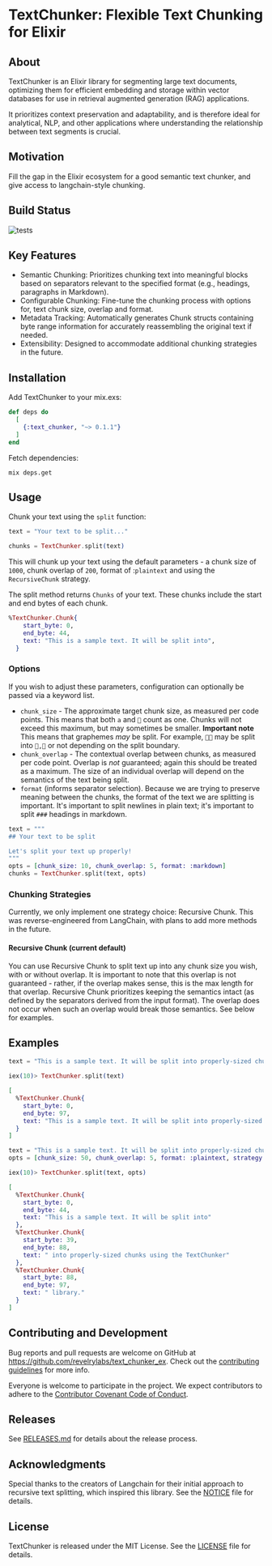 # TextChunker: Flexible Text Chunking for Elixir

## About
TextChunker is an Elixir library for segmenting large text documents, optimizing them for efficient embedding and storage within vector databases for use in retrieval augmented generation (RAG) applications.

It prioritizes context preservation and adaptability, and is therefore ideal for analytical, NLP, and other applications where understanding the relationship between text segments is crucial.

## Motivation

Fill the gap in the Elixir ecosystem for a good semantic text chunker, and give access to langchain-style chunking.

## Build Status

![tests](https://github.com/revelrylabs/text_chunker_ex/actions/workflows/test.yml/badge.svg)

## Key Features

- Semantic Chunking: Prioritizes chunking text into meaningful blocks based on separators relevant to the specified format (e.g., headings, paragraphs in Markdown).
- Configurable Chunking: Fine-tune the chunking process with options for, text chunk size, overlap and format.
- Metadata Tracking: Automatically generates Chunk structs containing byte range information for accurately reassembling the original text if needed.
- Extensibility: Designed to accommodate additional chunking strategies in the future.


## Installation

Add TextChunker to your mix.exs:

```elixir
def deps do
  [
    {:text_chunker, "~> 0.1.1"}
  ]
end
```

Fetch dependencies:

```
mix deps.get
```

## Usage

Chunk your text using the `split` function:

```elixir
text = "Your text to be split..."

chunks = TextChunker.split(text)
```

This will chunk up your text using the default parameters - a chunk size of `1000`, chunk overlap of `200`, format of :`plaintext` and using the `RecursiveChunk` strategy.

The split method returns `Chunks` of your text. These chunks include the start and end bytes of each chunk.

```elixir
%TextChunker.Chunk{
    start_byte: 0,
    end_byte: 44,
    text: "This is a sample text. It will be split into",
  }
```

### Options

If you wish to adjust these parameters, configuration can optionally be passed via a keyword list. 

  - `chunk_size` -  The approximate target chunk size, as measured per code points. This means that both `a` and `👻` count as one. Chunks will not exceed this maximum, but may sometimes be smaller. **Important note** This means that graphemes *may* be split. For example, `👩‍🚒` may be split into `👩,🚒` or not depending on the split boundary.
  - `chunk_overlap` - The contextual overlap between chunks, as measured per code point. Overlap is *not* guaranteed; again this should be treated as a maximum. The size of an individual overlap will depend on the semantics of the text being split.
  - `format` (informs separator selection). Because we are trying to preserve meaning between the chunks, the format of the text we are splitting is important. It's important to split newlines in plain text; it's important to split `###` headings in markdown.

```elixir
text = """
## Your text to be split

Let's split your text up properly!
"""
opts = [chunk_size: 10, chunk_overlap: 5, format: :markdown]
chunks = TextChunker.split(text, opts)
```

### Chunking Strategies

Currently, we only implement one strategy choice: Recursive Chunk. This was reverse-engineered from LangChain, with plans to add more methods in the future. 

#### Recursive Chunk (current default)

You can use Recursive Chunk to split text up into any chunk size you wish, with or without overlap. It is important to note that this overlap is not guaranteed - rather, if the overlap makes sense, this is the max length for that overlap. Recursive Chunk prioritizes keeping the semantics intact (as defined by the separators derived from the input format). The overlap does not occur when such an overlap would break those semantics. See below for examples.

## Examples

```elixir
text = "This is a sample text. It will be split into properly-sized chunks using the TextChunker library."

iex(10)> TextChunker.split(text)

[
  %TextChunker.Chunk{
    start_byte: 0,
    end_byte: 97,
    text: "This is a sample text. It will be split into properly-sized chunks using the TextChunker library."
  }
]

text = "This is a sample text. It will be split into properly-sized chunks using the TextChunker library."
opts = [chunk_size: 50, chunk_overlap: 5, format: :plaintext, strategy: &TextChunker.Strategies.RecursiveChunk.split/2]

iex(10)> TextChunker.split(text, opts)

[
  %TextChunker.Chunk{
    start_byte: 0,
    end_byte: 44,
    text: "This is a sample text. It will be split into"
  },
  %TextChunker.Chunk{
    start_byte: 39,
    end_byte: 88,
    text: " into properly-sized chunks using the TextChunker"
  },
  %TextChunker.Chunk{
    start_byte: 88,
    end_byte: 97,
    text: " library."
  }
]
```

## Contributing and Development

Bug reports and pull requests are welcome on GitHub at https://github.com/revelrylabs/text_chunker_ex. Check out the [contributing guidelines](CONTRIBUTING.md) for more info.

Everyone is welcome to participate in the project. We expect contributors to adhere to the [Contributor Covenant Code of Conduct](CODE_OF_CONDUCT.md).

## Releases

See [RELEASES.md](RELEASES.md) for details about the release process.


## Acknowledgments

Special thanks to the creators of Langchain for their initial approach to recursive text splitting, which inspired this library. See the [NOTICE](NOTICE) file for details.


## License

TextChunker is released under the MIT License. See the [LICENSE](LICENSE) file for details.
